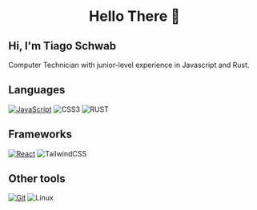 <h1 align="center">Hello There  🧙</h1>

## Hi, I'm Tiago Schwab

Computer Technician with junior-level experience in Javascript and Rust.

## Languages

[![JavaScript](https://img.shields.io/badge/JavaScript-0D1117?style=for-the-badge&logo=javascript&logoColor=white)](https://www.javascript.com/)
![CSS3](https://img.shields.io/badge/css3-0D1117.svg?style=for-the-badge&logo=css3&logoColor=white)
![RUST](https://img.shields.io/badge/rust-0D1117.svg?style=for-the-badge&logo=rust&logoColor=white)

## Frameworks

[![React](https://img.shields.io/badge/React-0D1117?style=for-the-badge&logo=react&logoColor=white)](https://reactjs.org/)
![TailwindCSS](https://img.shields.io/badge/tailwindcss-0D1117.svg?style=for-the-badge&logo=tailwind-css&logoColor=white)

## Other tools

[![Git](https://img.shields.io/badge/Git-0D1117?style=for-the-badge&logo=git&logoColor=white)](https://git-scm.com/)
![Linux](https://img.shields.io/badge/Linux-0D1117?style=for-the-badge&logo=linux&logoColor=white)
